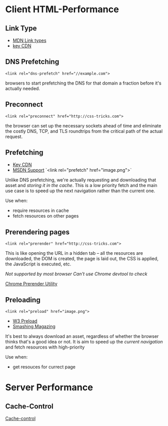 # Client HTML-Performance

## Link Type
- [MDN Link types](https://developer.mozilla.org/en-US/docs/Web/HTML/Link_types)
- [key CDN](https://www.keycdn.com/blog/resource-hints/)

## DNS Prefetching
`<link rel="dns-prefetch" href="//example.com">`

browsers to start prefetching the DNS for that domain a fraction before it's actually needed.

## Preconnect
`<link rel="preconnect" href="http://css-tricks.com">`

the browser can set up the necessary sockets ahead of time and eliminate the costly DNS, TCP, and TLS roundtrips from the critical path of the actual request. 

## Prefetching
- [Key CDN](https://www.keycdn.com/support/prefetching/)
- [MSDN Support](https://msdn.microsoft.com/en-us/library/dn265039(v=vs.85).aspx)
`<link rel="prefetch" href="image.png">`

Unlike DNS prefetching, we're actually requesting and downloading that asset and *storing it in the cache*. This is a low priority fetch and the main use case is to speed up the next navigation rather than the current one.

Use when:
- require resources in cache
- fetch resources on other pages


## Prerendering pages
`<link rel="prerender" href="http://css-tricks.com">`

This is like opening the URL in a hidden tab – all the resources are downloaded, the DOM is created, the page is laid out, the CSS is applied, the JavaScript is executed, etc.

*Not supported by most browser*
*Can't use Chrome devtool to check* 

[Chrome Prerender Utility](chrome://net-internals/#prerender)

## Preloading
`<link rel="preload" href="image.png">`

- [W3 Preload](https://www.w3.org/TR/preload/)
- [Smashing Magazing](https://www.smashingmagazine.com/2016/02/preload-what-is-it-good-for/)

It's best to always download an asset, regardless of whether the browser thinks that's a good idea or not.  It is aim to speed up the *current navigation* and fetch resources with high-priority

Use when:
- get resouces for currect page

# Server Performance
## Cache-Control
[Cache-control](https://varvy.com/pagespeed/cache-control.html)
